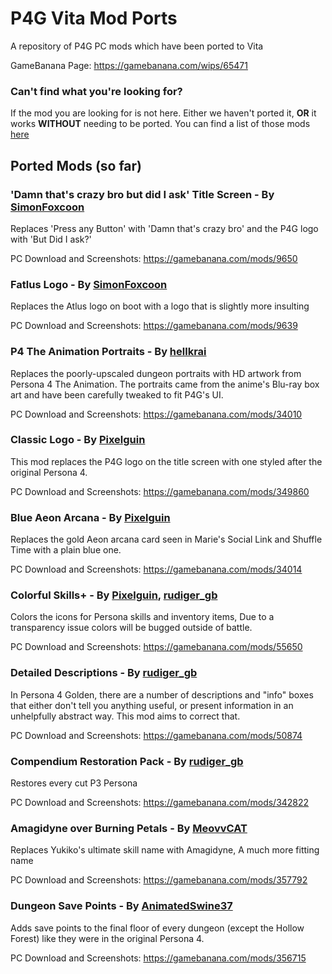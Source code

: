 # P4G Vita Mod Ports
A repository of P4G PC mods which have been ported to Vita

GameBanana Page: https://gamebanana.com/wips/65471


### Can't find what you're looking for?
If the mod you are looking for is not here. Either we haven't ported it, **OR** it works **WITHOUT** needing to be ported. You can find a list of those mods [here](https://github.com/ARandomGuy231/p4gvitamodports/blob/main/Mods%20that%20work%20without%20needing%20a%20Port.md)

## Ported Mods (so far)
### 'Damn that's crazy bro but did I ask' Title Screen - By [SimonFoxcoon](https://gamebanana.com/members/1652560)
Replaces 'Press any Button' with 'Damn that's crazy bro' and the P4G logo with 'But Did I ask?'

PC Download and Screenshots: https://gamebanana.com/mods/9650

### Fatlus Logo - By [SimonFoxcoon](https://gamebanana.com/members/1652560)
Replaces the Atlus logo on boot with a logo that is slightly more insulting

PC Download and Screenshots: https://gamebanana.com/mods/9639

### P4 The Animation Portraits - By [hellkrai](https://gamebanana.com/members/1559466)
Replaces the poorly-upscaled dungeon portraits with HD artwork from Persona 4 The Animation.
The portraits came from the anime's Blu-ray box art and have been carefully tweaked to fit P4G's UI.

PC Download and Screenshots: https://gamebanana.com/mods/34010

### Classic Logo - By [Pixelguin](https://gamebanana.com/members/1736439)
This mod replaces the P4G logo on the title screen with one styled after the original Persona 4.

PC Download and Screenshots: https://gamebanana.com/mods/349860

### Blue Aeon Arcana - By [Pixelguin](https://gamebanana.com/members/1736439)
Replaces the gold Aeon arcana card seen in Marie's Social Link and Shuffle Time with a plain blue one.

PC Download and Screenshots: https://gamebanana.com/mods/34014

### Colorful Skills+ - By [Pixelguin](https://gamebanana.com/members/1736439), [rudiger_gb](https://gamebanana.com/members/1491857)
Colors the icons for Persona skills and inventory items, Due to a transparency issue colors will be bugged outside of battle.

PC Download and Screenshots: https://gamebanana.com/mods/55650

### Detailed Descriptions - By [rudiger_gb](https://gamebanana.com/members/1491857)
In Persona 4 Golden, there are a number of descriptions and "info" boxes that either don't tell you anything useful, or present information in an unhelpfully abstract way. This mod aims to correct that.

PC Download and Screenshots: https://gamebanana.com/mods/50874

### Compendium Restoration Pack - By [rudiger_gb](https://gamebanana.com/members/1491857)
Restores every cut P3 Persona

PC Download and Screenshots: https://gamebanana.com/mods/342822

### Amagidyne over Burning Petals - By [MeovvCAT](https://gamebanana.com/members/1971520)
Replaces Yukiko's ultimate skill name with Amagidyne, A much more fitting name

PC Download and Screenshots: https://gamebanana.com/mods/357792

### Dungeon Save Points - By [AnimatedSwine37](https://gamebanana.com/members/1742760)
Adds save points to the final floor of every dungeon (except the Hollow Forest) like they were in the original Persona 4.

PC Download and Screenshots: https://gamebanana.com/mods/356715